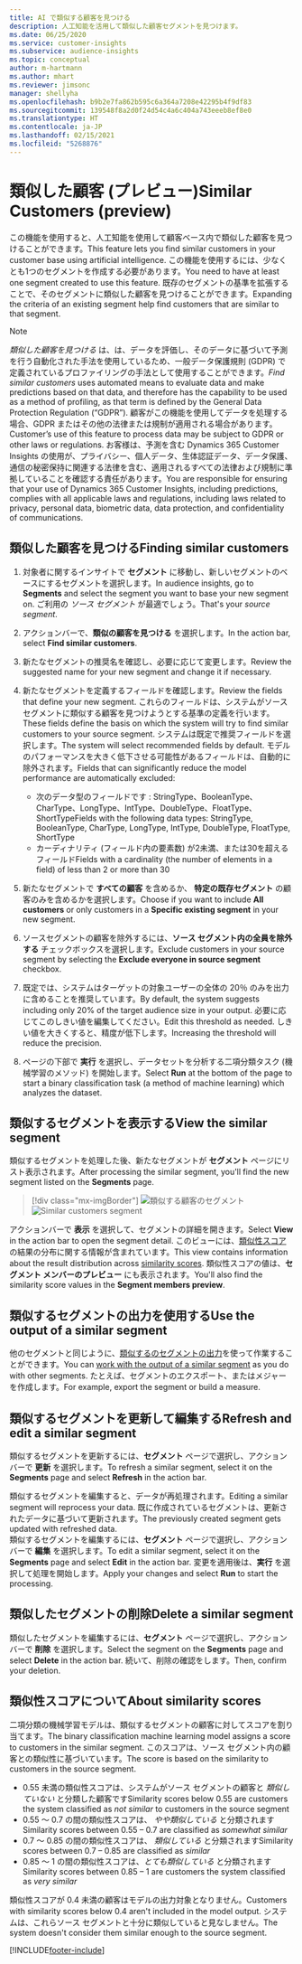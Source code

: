 ```yaml
---
title: AI で類似する顧客を見つける
description: 人工知能を活用して類似した顧客セグメントを見つけます。
ms.date: 06/25/2020
ms.service: customer-insights
ms.subservice: audience-insights
ms.topic: conceptual
author: m-hartmann
ms.author: mhart
ms.reviewer: jimsonc
manager: shellyha
ms.openlocfilehash: b9b2e7fa862b595c6a364a7208e42295b4f9df83
ms.sourcegitcommit: 139548f8a2d0f24d54c4a6c404a743eeeb8ef8e0
ms.translationtype: HT
ms.contentlocale: ja-JP
ms.lasthandoff: 02/15/2021
ms.locfileid: "5268876"
---
```

# <a name="similar-customers-preview"></a><span data-ttu-id="3aca1-103">類似した顧客 (プレビュー)</span><span class="sxs-lookup"><span data-stu-id="3aca1-103">Similar Customers (preview)</span></span>

<span data-ttu-id="3aca1-104">この機能を使用すると、人工知能を使用して顧客ベース内で類似した顧客を見つけることができます。</span><span class="sxs-lookup"><span data-stu-id="3aca1-104">This feature lets you find similar customers in your customer base using artificial intelligence.</span></span> <span data-ttu-id="3aca1-105">この機能を使用するには、少なくとも1つのセグメントを作成する必要があります。</span><span class="sxs-lookup"><span data-stu-id="3aca1-105">You need to have at least one segment created to use this feature.</span></span> <span data-ttu-id="3aca1-106">既存のセグメントの基準を拡張することで、そのセグメントに類似した顧客を見つけることができます。</span><span class="sxs-lookup"><span data-stu-id="3aca1-106">Expanding the criteria of an existing segment help find customers that are similar to that segment.</span></span>

> [!NOTE]
> <span data-ttu-id="3aca1-107">*類似した顧客を見つける* は、は、データを評価し、そのデータに基づいて予測を行う自動化された手法を使用しているため、一般データ保護規則 (GDPR) で定義されているプロファイリングの手法として使用することができます。</span><span class="sxs-lookup"><span data-stu-id="3aca1-107">*Find similar customers* uses automated means to evaluate data and make predictions based on that data, and therefore has the capability to be used as a method of profiling, as that term is defined by the General Data Protection Regulation (“GDPR”).</span></span> <span data-ttu-id="3aca1-108">顧客がこの機能を使用してデータを処理する場合、GDPR またはその他の法律または規制が適用される場合があります。</span><span class="sxs-lookup"><span data-stu-id="3aca1-108">Customer’s use of this feature to process data may be subject to GDPR or other laws or regulations.</span></span> <span data-ttu-id="3aca1-109">お客様は、予測を含む Dynamics 365 Customer Insights の使用が、プライバシー、個人データ、生体認証データ、データ保護、通信の秘密保持に関連する法律を含む、適用されるすべての法律および規制に準拠していることを確認する責任があります。</span><span class="sxs-lookup"><span data-stu-id="3aca1-109">You are responsible for ensuring that your use of Dynamics 365 Customer Insights, including predictions, complies with all applicable laws and regulations, including laws related to privacy, personal data, biometric data, data protection, and confidentiality of communications.</span></span>

## <a name="finding-similar-customers"></a><span data-ttu-id="3aca1-110">類似した顧客を見つける</span><span class="sxs-lookup"><span data-stu-id="3aca1-110">Finding similar customers</span></span>

1. <span data-ttu-id="3aca1-111">対象者に関するインサイトで **セグメント** に移動し、新しいセグメントのベースにするセグメントを選択します。</span><span class="sxs-lookup"><span data-stu-id="3aca1-111">In audience insights, go to **Segments** and select the segment you want to base your new segment on.</span></span> <span data-ttu-id="3aca1-112">ご利用の *ソース セグメント* が最適でしょう。</span><span class="sxs-lookup"><span data-stu-id="3aca1-112">That's your *source segment*.</span></span>

1. <span data-ttu-id="3aca1-113">アクションバーで、**類似の顧客を見つける** を選択します。</span><span class="sxs-lookup"><span data-stu-id="3aca1-113">In the action bar, select **Find similar customers**.</span></span>

1. <span data-ttu-id="3aca1-114">新たなセグメントの推奨名を確認し、必要に応じて変更します。</span><span class="sxs-lookup"><span data-stu-id="3aca1-114">Review the suggested name for your new segment and change it if necessary.</span></span>

1. <span data-ttu-id="3aca1-115">新たなセグメントを定義するフィールドを確認します。</span><span class="sxs-lookup"><span data-stu-id="3aca1-115">Review the fields that define your new segment.</span></span> <span data-ttu-id="3aca1-116">これらのフィールドは、システムがソース セグメントに類似する顧客を見つけようとする基準の定義を行います。</span><span class="sxs-lookup"><span data-stu-id="3aca1-116">These fields define the basis on which the system will try to find similar customers to your source segment.</span></span> <span data-ttu-id="3aca1-117">システムは既定で推奨フィールドを選択します。</span><span class="sxs-lookup"><span data-stu-id="3aca1-117">The system will select recommended fields by default.</span></span>
  <span data-ttu-id="3aca1-118">モデルのパフォーマンスを大きく低下させる可能性があるフィールドは、自動的に除外されます。</span><span class="sxs-lookup"><span data-stu-id="3aca1-118">Fields that can significantly reduce the model performance are automatically excluded:</span></span>
  
   - <span data-ttu-id="3aca1-119">次のデータ型のフィールドです : StringType、BooleanType、CharType、LongType、IntType、DoubleType、FloatType、ShortType</span><span class="sxs-lookup"><span data-stu-id="3aca1-119">Fields with the following data types: StringType, BooleanType, CharType, LongType, IntType, DoubleType, FloatType, ShortType</span></span>
   - <span data-ttu-id="3aca1-120">カーディナリティ (フィールド内の要素数) が2未満、または30を超えるフィールド</span><span class="sxs-lookup"><span data-stu-id="3aca1-120">Fields with a cardinality (the number of elements in a field) of less than 2 or more than 30</span></span>

1. <span data-ttu-id="3aca1-121">新たなセグメントで **すべての顧客**  を含めるか、 **特定の既存セグメント** の顧客のみを含めるかを選択します。</span><span class="sxs-lookup"><span data-stu-id="3aca1-121">Choose if you want to include **All customers** or only customers in a **Specific existing segment** in your new segment.</span></span>

1. <span data-ttu-id="3aca1-122">ソースセグメントの顧客を除外するには、**ソース セグメント内の全員を除外する** チェックボックスを選択します。</span><span class="sxs-lookup"><span data-stu-id="3aca1-122">Exclude customers in your source segment by selecting the **Exclude everyone in source segment** checkbox.</span></span>

1. <span data-ttu-id="3aca1-123">既定では、システムはターゲットの対象ユーザーの全体の 20％ のみを出力に含めることを推奨しています。</span><span class="sxs-lookup"><span data-stu-id="3aca1-123">By default, the system suggests including only 20% of the target audience size in your output.</span></span> <span data-ttu-id="3aca1-124">必要に応じてこのしきい値を編集してください。</span><span class="sxs-lookup"><span data-stu-id="3aca1-124">Edit this threshold as needed.</span></span> <span data-ttu-id="3aca1-125">しきい値を大きくすると、精度が低下します。</span><span class="sxs-lookup"><span data-stu-id="3aca1-125">Increasing the threshold will reduce the precision.</span></span>

1. <span data-ttu-id="3aca1-126">ページの下部で **実行** を選択し、データセットを分析する二項分類タスク (機械学習のメソッド) を開始します。</span><span class="sxs-lookup"><span data-stu-id="3aca1-126">Select **Run** at the bottom of the page to start a binary classification task (a method of machine learning) which analyzes the dataset.</span></span>

## <a name="view-the-similar-segment"></a><span data-ttu-id="3aca1-127">類似するセグメントを表示する</span><span class="sxs-lookup"><span data-stu-id="3aca1-127">View the similar segment</span></span>

<span data-ttu-id="3aca1-128">類似するセグメントを処理した後、新たなセグメントが **セグメント** ページにリスト表示されます。</span><span class="sxs-lookup"><span data-stu-id="3aca1-128">After processing the similar segment, you'll find the new segment listed on the **Segments** page.</span></span>

> [!div class="mx-imgBorder"]
> <span data-ttu-id="3aca1-129">![類似する顧客のセグメント](media/expanded-segment.png "類似する顧客のセグメント")</span><span class="sxs-lookup"><span data-stu-id="3aca1-129">![Similar customers segment](media/expanded-segment.png "Similar customers segment")</span></span>

<span data-ttu-id="3aca1-130">アクションバーで **表示** を選択して、セグメントの詳細を開きます。</span><span class="sxs-lookup"><span data-stu-id="3aca1-130">Select **View** in the action bar to open the segment detail.</span></span> <span data-ttu-id="3aca1-131">このビューには、[類似性スコア](#about-similarity-scores)の結果の分布に関する情報が含まれています。</span><span class="sxs-lookup"><span data-stu-id="3aca1-131">This view contains information about the result distribution across [similarity scores](#about-similarity-scores).</span></span> <span data-ttu-id="3aca1-132">類似性スコアの値は、**セグメント メンバーのプレビュー** にも表示されます。</span><span class="sxs-lookup"><span data-stu-id="3aca1-132">You'll also find the similarity score values in the **Segment members preview**.</span></span>

## <a name="use-the-output-of-a-similar-segment"></a><span data-ttu-id="3aca1-133">類似するセグメントの出力を使用する</span><span class="sxs-lookup"><span data-stu-id="3aca1-133">Use the output of a similar segment</span></span>

<span data-ttu-id="3aca1-134">他のセグメントと同じように、[類似するのセグメントの出力](segments.md)を使って作業することができます。</span><span class="sxs-lookup"><span data-stu-id="3aca1-134">You can [work with the output of a similar segment](segments.md) as you do with other segments.</span></span> <span data-ttu-id="3aca1-135">たとえば、セグメントのエクスポート、またはメジャーを作成します。</span><span class="sxs-lookup"><span data-stu-id="3aca1-135">For example, export the segment or build a measure.</span></span>

## <a name="refresh-and-edit-a-similar-segment"></a><span data-ttu-id="3aca1-136">類似するセグメントを更新して編集する</span><span class="sxs-lookup"><span data-stu-id="3aca1-136">Refresh and edit a similar segment</span></span>

<span data-ttu-id="3aca1-137">類似するセグメントを更新するには、**セグメント** ページで選択し、アクション バーで **更新** を選択します。</span><span class="sxs-lookup"><span data-stu-id="3aca1-137">To refresh a similar segment, select it on the **Segments** page and select **Refresh** in the action bar.</span></span>

<span data-ttu-id="3aca1-138">類似するセグメントを編集すると、データが再処理されます。</span><span class="sxs-lookup"><span data-stu-id="3aca1-138">Editing a similar segment will reprocess your data.</span></span> <span data-ttu-id="3aca1-139">既に作成されているセグメントは、更新されたデータに基づいて更新されます。</span><span class="sxs-lookup"><span data-stu-id="3aca1-139">The previously created segment gets updated with refreshed data.</span></span>    
<span data-ttu-id="3aca1-140">類似するセグメントを編集するには、**セグメント** ページで選択し、アクション バーで **編集** を選択します。</span><span class="sxs-lookup"><span data-stu-id="3aca1-140">To edit a similar segment, select it on the **Segments** page and select **Edit** in the action bar.</span></span> <span data-ttu-id="3aca1-141">変更を適用後は、**実行** を選択して処理を開始します。</span><span class="sxs-lookup"><span data-stu-id="3aca1-141">Apply your changes and select **Run** to start the processing.</span></span>

## <a name="delete-a-similar-segment"></a><span data-ttu-id="3aca1-142">類似したセグメントの削除</span><span class="sxs-lookup"><span data-stu-id="3aca1-142">Delete a similar segment</span></span>

<span data-ttu-id="3aca1-143">類似したセグメントを編集するには、**セグメント** ページで選択し、アクション バーで **削除** を選択します。</span><span class="sxs-lookup"><span data-stu-id="3aca1-143">Select the segment on the **Segments** page and select **Delete** in the action bar.</span></span> <span data-ttu-id="3aca1-144">続いて、削除の確認をします。</span><span class="sxs-lookup"><span data-stu-id="3aca1-144">Then, confirm your deletion.</span></span>

## <a name="about-similarity-scores"></a><span data-ttu-id="3aca1-145">類似性スコアについて</span><span class="sxs-lookup"><span data-stu-id="3aca1-145">About similarity scores</span></span>

<span data-ttu-id="3aca1-146">二項分類の機械学習モデルは、類似するセグメントの顧客に対してスコアを割り当てます。</span><span class="sxs-lookup"><span data-stu-id="3aca1-146">The binary classification machine learning model assigns a score to customers in the similar segment.</span></span> <span data-ttu-id="3aca1-147">このスコアは、ソース セグメント内の顧客との類似性に基づいています。</span><span class="sxs-lookup"><span data-stu-id="3aca1-147">The score is based on the similarity to customers in the source segment.</span></span>

- <span data-ttu-id="3aca1-148">0.55 未満の類似性スコアは、システムがソース セグメントの顧客と *類似していない* と分類した顧客です</span><span class="sxs-lookup"><span data-stu-id="3aca1-148">Similarity scores below 0.55 are customers the system classified as *not similar* to customers in the source segment</span></span>
- <span data-ttu-id="3aca1-149">0.55 ～ 0.7 の間の類似性スコアは、 *やや類似している* と分類されます</span><span class="sxs-lookup"><span data-stu-id="3aca1-149">Similarity scores between 0.55 – 0.7 are classified as *somewhat similar*</span></span>
- <span data-ttu-id="3aca1-150">0.7 ～ 0.85 の間の類似性スコアは、 *類似している* と分類されます</span><span class="sxs-lookup"><span data-stu-id="3aca1-150">Similarity scores between 0.7 – 0.85 are classified as *similar*</span></span>
- <span data-ttu-id="3aca1-151">0.85 ～ 1 の間の類似性スコアは、*とても類似している* と分類されます</span><span class="sxs-lookup"><span data-stu-id="3aca1-151">Similarity scores between 0.85 – 1 are customers the system classified as *very similar*</span></span>

<span data-ttu-id="3aca1-152">類似性スコアが 0.4 未満の顧客はモデルの出力対象となりません。</span><span class="sxs-lookup"><span data-stu-id="3aca1-152">Customers with similarity scores below 0.4 aren't included in the model output.</span></span> <span data-ttu-id="3aca1-153">システムは、これらソース セグメントと十分に類似していると見なしません。</span><span class="sxs-lookup"><span data-stu-id="3aca1-153">The system doesn't consider them similar enough to the source segment.</span></span>


[!INCLUDE[footer-include](../includes/footer-banner.md)]